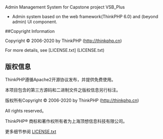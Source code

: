 Admin Management System for Capstone project VSB_Plus

- Admin system based on the web framework(ThinkPHP 6.0) and (beyond admin) UI component.

##Copyright Information

Copyright © 2006-2020 by ThinkPHP (http://thinkphp.cn)

For more details, see [LICENSE.txt] (LICENSE.txt)

## 版权信息

ThinkPHP遵循Apache2开源协议发布，并提供免费使用。

本项目包含的第三方源码和二进制文件之版权信息另行标注。

版权所有Copyright © 2006-2020 by ThinkPHP (http://thinkphp.cn)

All rights reserved。

ThinkPHP® 商标和著作权所有者为上海顶想信息科技有限公司。

更多细节参阅 [LICENSE.txt](LICENSE.txt)
